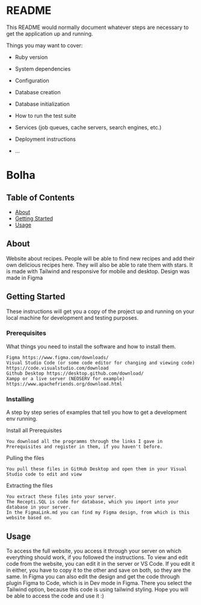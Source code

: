 # README

This README would normally document whatever steps are necessary to get the
application up and running.

Things you may want to cover:

* Ruby version

* System dependencies

* Configuration

* Database creation

* Database initialization

* How to run the test suite

* Services (job queues, cache servers, search engines, etc.)

* Deployment instructions

* ...

# Bolha

## Table of Contents
+ [About](#about)
+ [Getting Started](#getting_started)
+ [Usage](#usage)

## About <a name = "about"></a>
Website about recipes. People will be able to find new recipes and add their own delicious recipes here. They will also be able to rate them with stars. It is made with Tailwind and responsive for mobile and desktop. Design was made in Figma

## Getting Started <a name = "getting_started"></a>
These instructions will get you a copy of the project up and running on your local machine for development and testing purposes.

### Prerequisites

What things you need to install the software and how to install them.

```
Figma https://www.figma.com/downloads/
Visual Studio Code (or some code editor for changing and viewing code) https://code.visualstudio.com/download
Github Desktop https://desktop.github.com/download/
Xampp or a live server (NEOSERV for example) https://www.apachefriends.org/download.html
```

### Installing

A step by step series of examples that tell you how to get a development env running.

Install all Prerequisites

```
You download all the programms through the links I gave in Prerequisites and register in them, if you haven't before.
```

Pulling the files

```
You pull these files in GitHub Desktop and open them in your Visual Studio code to edit and view
```

Extracting the files

```
You extract these files into your server.
The Recepti.SQL is code for database, which you import into your database in your server.
In the FigmaLink.md you can find my Figma design, from which is this website based on.
```

## Usage <a name = "usage"></a>

To access the full website, you access it through your server on which everything should work, if you followed the instructions. To view and edit code from the website, you can edit it in the server or VS Code. If you edit it in either, you have to copy it to the other and save on both, so they are the same. In Figma you can also edit the design and get the code through plugin Figma to Code, which is in Dev mode in Figma. There you select the Tailwind option, because this code is using tailwind styling. 
Hope you will be able to access the code and use it :)
